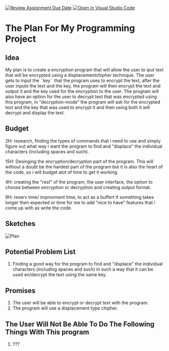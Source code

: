 [![Review Assignment Due Date](https://classroom.github.com/assets/deadline-readme-button-8d59dc4de5201274e310e4c54b9627a8934c3b88527886e3b421487c677d23eb.svg)](https://classroom.github.com/a/o-Yg1ufA)
[![Open in Visual Studio Code](https://classroom.github.com/assets/open-in-vscode-c66648af7eb3fe8bc4f294546bfd86ef473780cde1dea487d3c4ff354943c9ae.svg)](https://classroom.github.com/online_ide?assignment_repo_id=10647305&assignment_repo_type=AssignmentRepo)
# The Plan For My Programming Project

<!-- USE THIS TEMPLATE TO PLAN YOUR PROJECT - REMEMBER TO "COMMIT" YOUR CHANGES TO THIS FILE! FEEL FREE TO CHANGE ANYTHING OR ADD ANY SECTIONS THAT YOU NEED TO HELP YOU TO PLAN THE PROJECT -->

<!-- INSTRUCTIONS: https://vuxcode.netlify.app/new/pr1/lessons/major-project-brief/ -->

## Idea

My plan is to create a encryption program that will allow the user to iput text that will be encrypted using a displacementchipher technique. The user gets to input 
the ¨key¨ that the program uses to encrypt the text, after the user inputs the text and the key, the program will then encrypt the text and output it and the key used for the encryption to the user. The program will also have an option for the user to decrypt text that was encrypted using this program, in "decryption-mode" the program will ask for the encrypted text and the key that was used to encrypt it and then using both it will decrypt and display the text.
<!-- INSERT YOUR EXPLANATION FOR YOUR IDEA HERE -->

## Budget

2H: research, finding the types of commands that i need to use and simply figure out what way i want the program to find and "displace" the individual characters (including spaces and such).

15H: Desinging the encryption/decryption part of the program. This will without a doubt be the hardest part of the program but it is also the heart of the code, so i will budget alot of time to get it working.

4H: creating the "rest" of the program, the user interface, the option to choose between encryption or decryption and creating output format.

9H: reserv time/ improvment time, to act as a buffert if something takes longer then expected or time for me to add "nice to have" features that i come up with as write the code.

<!-- TRY TO BREAK YOUR IDEA DOWN INTO SMALLER PARTS AND GUESS HOW MUCH TIME EACH STEP WILL TAKE -->

## Sketches


![Plan](https://user-images.githubusercontent.com/129106031/228047098-a007eb46-6b11-4965-a42c-edd26c5a011a.png)



<!-- INSERT YOUR IMAGES IN THE REPOSITORY / OPTIONAL: COPY THE SYNTAX ABOVE TO ADD YOUR OWN IMAGES IN "MARKDOWN" -->

## Potential Problem List

1. Finding a good way for the program to find and "displace" the individual characters (including spaces and such) in such a way that it can be used en/decrypt the text using the same key.

<!-- WRITE A LIST OF PROBLEMS THAT YOU THINK YOU WILL HAVE TO TRY AND SOLVE DURING THE PROJECT -->

## Promises

1. The user will be able to encrypt or decrypt text with the program.
2. The program will use a displacement type chipher.

<!-- WRITE A LIST OF PROMISES FOR WHAT THE USER WILL BE ABLE TO DO IN THE PROGRAM; BE OPEN AND HONEST! WHAT DO YOU THINK YOU CAN DO BEFORE THE DEADLINE -->

## The User Will Not Be Able To Do The Following Things With This program

1. ???

<!-- MAKE SUGGESTIONS FOR WHAT THE PROGRAM WILL NOT BE ABLE TO DO. WHAT MIGHT A USER EXPECT TO DO WITH YOUR PROGRAM THAT YOU DON'T THINK WILL BE POSSIBLE TO DO BEFORE THE DEADLINE. WRITE A CLEAR LIST OF THINGS -->
